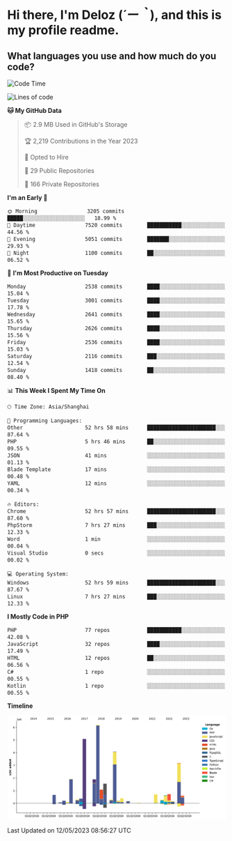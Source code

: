 # **Hi there, I'm Deloz (*´ー｀*), and this is my profile readme.**

## **What languages you use and how much do you code?**

<!--START_SECTION:waka-->
![Code Time](http://img.shields.io/badge/Code%20Time-1%2C435%20hrs%206%20mins-blue)

![Lines of code](https://img.shields.io/badge/From%20Hello%20World%20I%27ve%20Written-30.7%20million%20lines%20of%20code-blue)

**🐱 My GitHub Data** 

> 📦 2.9 MB Used in GitHub's Storage 
 > 
> 🏆 2,219 Contributions in the Year 2023
 > 
> 💼 Opted to Hire
 > 
> 📜 29 Public Repositories 
 > 
> 🔑 166 Private Repositories 
 > 
**I'm an Early 🐤** 

```text
🌞 Morning                3205 commits        █████░░░░░░░░░░░░░░░░░░░░   18.99 % 
🌆 Daytime                7520 commits        ███████████░░░░░░░░░░░░░░   44.56 % 
🌃 Evening                5051 commits        ███████░░░░░░░░░░░░░░░░░░   29.93 % 
🌙 Night                  1100 commits        ██░░░░░░░░░░░░░░░░░░░░░░░   06.52 % 
```
📅 **I'm Most Productive on Tuesday** 

```text
Monday                   2538 commits        ████░░░░░░░░░░░░░░░░░░░░░   15.04 % 
Tuesday                  3001 commits        ████░░░░░░░░░░░░░░░░░░░░░   17.78 % 
Wednesday                2641 commits        ████░░░░░░░░░░░░░░░░░░░░░   15.65 % 
Thursday                 2626 commits        ████░░░░░░░░░░░░░░░░░░░░░   15.56 % 
Friday                   2536 commits        ████░░░░░░░░░░░░░░░░░░░░░   15.03 % 
Saturday                 2116 commits        ███░░░░░░░░░░░░░░░░░░░░░░   12.54 % 
Sunday                   1418 commits        ██░░░░░░░░░░░░░░░░░░░░░░░   08.40 % 
```


📊 **This Week I Spent My Time On** 

```text
🕑︎ Time Zone: Asia/Shanghai

💬 Programming Languages: 
Other                    52 hrs 58 mins      ██████████████████████░░░   87.64 % 
PHP                      5 hrs 46 mins       ██░░░░░░░░░░░░░░░░░░░░░░░   09.55 % 
JSON                     41 mins             ░░░░░░░░░░░░░░░░░░░░░░░░░   01.13 % 
Blade Template           17 mins             ░░░░░░░░░░░░░░░░░░░░░░░░░   00.48 % 
YAML                     12 mins             ░░░░░░░░░░░░░░░░░░░░░░░░░   00.34 % 

🔥 Editors: 
Chrome                   52 hrs 57 mins      ██████████████████████░░░   87.60 % 
PhpStorm                 7 hrs 27 mins       ███░░░░░░░░░░░░░░░░░░░░░░   12.33 % 
Word                     1 min               ░░░░░░░░░░░░░░░░░░░░░░░░░   00.04 % 
Visual Studio            0 secs              ░░░░░░░░░░░░░░░░░░░░░░░░░   00.02 % 

💻 Operating System: 
Windows                  52 hrs 59 mins      ██████████████████████░░░   87.67 % 
Linux                    7 hrs 27 mins       ███░░░░░░░░░░░░░░░░░░░░░░   12.33 % 
```

**I Mostly Code in PHP** 

```text
PHP                      77 repos            ███████████░░░░░░░░░░░░░░   42.08 % 
JavaScript               32 repos            ████░░░░░░░░░░░░░░░░░░░░░   17.49 % 
HTML                     12 repos            ██░░░░░░░░░░░░░░░░░░░░░░░   06.56 % 
C#                       1 repo              ░░░░░░░░░░░░░░░░░░░░░░░░░   00.55 % 
Kotlin                   1 repo              ░░░░░░░░░░░░░░░░░░░░░░░░░   00.55 % 
```



**Timeline**

![Lines of Code chart](https://raw.githubusercontent.com/deloz/deloz/main/assets/bar_graph.png)


 Last Updated on 12/05/2023 08:56:27 UTC
<!--END_SECTION:waka-->
